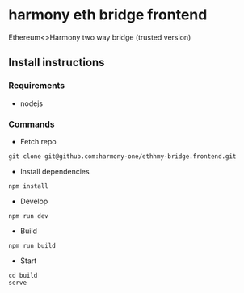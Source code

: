 # harmony eth bridge frontend
Ethereum<>Harmony two way bridge (trusted version)



## Install instructions

### Requirements 

* nodejs 

### Commands

* Fetch repo 

```
git clone git@github.com:harmony-one/ethhmy-bridge.frontend.git
```

* Install dependencies

```
npm install
```

* Develop

```
npm run dev
```

* Build

```
npm run build
```

* Start

```
cd build 
serve
```
